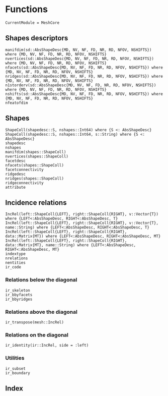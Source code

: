 # Functions

```@meta
CurrentModule = MeshCore
```

## Shapes descriptors

```@docs
manifdim(sd::AbsShapeDesc{MD, NV, NF, FD, NR, RD, NFOV, NSHIFTS}) where {MD, NV, NF, FD, NR, RD, NFOV, NSHIFTS}
nvertices(sd::AbsShapeDesc{MD, NV, NF, FD, NR, RD, NFOV, NSHIFTS}) where {MD, NV, NF, FD, NR, RD, NFOV, NSHIFTS}
nfacets(sd::AbsShapeDesc{MD, NV, NF, FD, NR, RD, NFOV, NSHIFTS}) where {MD, NV, NF, FD, NR, RD, NFOV, NSHIFTS}
nridges(sd::AbsShapeDesc{MD, NV, NF, FD, NR, RD, NFOV, NSHIFTS}) where {MD, NV, NF, FD, NR, RD, NFOV, NSHIFTS}
n1storderv(sd::AbsShapeDesc{MD, NV, NF, FD, NR, RD, NFOV, NSHIFTS}) where {MD, NV, NF, FD, NR, RD, NFOV, NSHIFTS}
nshifts(sd::AbsShapeDesc{MD, NV, NF, FD, NR, RD, NFOV, NSHIFTS}) where {MD, NV, NF, FD, NR, RD, NFOV, NSHIFTS} 
nfeatofdim
```

## Shapes

```@docs
ShapeColl(shapedesc::S, nshapes::Int64) where {S <: AbsShapeDesc}
ShapeColl(shapedesc::S, nshapes::Int64, s::String) where {S <: AbsShapeDesc}
shapedesc
nshapes
manifdim(shapes::ShapeColl)
nvertices(shapes::ShapeColl) 
facetdesc
nfacets(shapes::ShapeColl)
facetconnectivity
ridgedesc
nridges(shapes::ShapeColl)
ridgeconnectivity
attribute
```

## Incidence relations

```@docs
IncRel(left::ShapeColl{LEFT}, right::ShapeColl{RIGHT}, v::Vector{T}) where {LEFT<:AbsShapeDesc, RIGHT<:AbsShapeDesc, T}
IncRel(left::ShapeColl{LEFT}, right::ShapeColl{RIGHT}, v::Vector{T}, name::String) where {LEFT<:AbsShapeDesc, RIGHT<:AbsShapeDesc, T}
IncRel(left::ShapeColl{LEFT}, right::ShapeColl{RIGHT}, data::Matrix{MT}) where {LEFT<:AbsShapeDesc, RIGHT<:AbsShapeDesc, MT}
IncRel(left::ShapeColl{LEFT}, right::ShapeColl{RIGHT}, data::Matrix{MT}, name::String) where {LEFT<:AbsShapeDesc, RIGHT<:AbsShapeDesc, MT}
indextype
nrelations
nentities
ir_code
```

### Relations below the diagonal

```@docs
ir_skeleton
ir_bbyfacets
ir_bbyridges
```

### Relations above the diagonal

```@docs
ir_transpose(mesh::IncRel)
```

### Relations on the diagonal

```@docs
ir_identity(ir::IncRel, side = :left)
```

### Utilities

```@docs
ir_subset
ir_boundary
```


## Index

```@index
```
